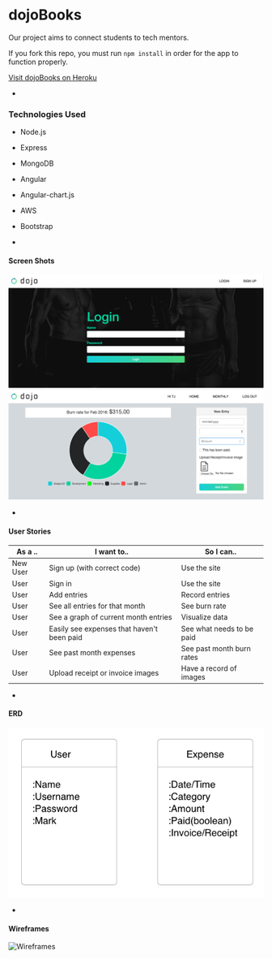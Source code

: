 # dojoBooks

Our project aims to connect  students to tech mentors.

If you fork this repo, you must run `npm install` in order for the app to function properly.

[Visit dojoBooks on Heroku](https://dojo-books.herokuapp.com/)

-

### Technologies Used

* Node.js

* Express

* MongoDB

* Angular

* Angular-chart.js

* AWS

* Bootstrap

-

#### Screen Shots

![](/public/images/screenshot1.png)
![](/public/images/screenshot2.png)

-

#### User Stories

| As a .. | I want to.. | So I can.. |
|---------|---------|---------|
| New User | Sign up (with correct code) | Use the site |
| User | Sign in | Use the site |
| User | Add entries | Record entries |
| User | See all entries for that month | See burn rate |
| User | See a graph of current month entries | Visualize data |
| User | Easily see expenses that haven't been paid | See what needs to be paid |
| User | See past month expenses| See past month burn rates |
| User | Upload receipt or invoice images | Have a record of images |
-

#### ERD

![ ERD ](/public/images/erd.png)

-

#### Wireframes

![ Wireframes ](images/wireframes.png)